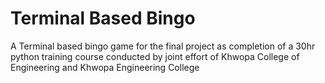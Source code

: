 # Terminal Based Bingo
A Terminal based bingo game for the final project as completion of a 30hr python training course conducted by joint effort of Khwopa College of Engineering and Khwopa Engineering College
